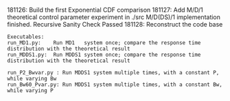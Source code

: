 181126: Build the first Exponential CDF comparison
181127: 
	Add M/D/1 theoretical control parameter experiment in ./src
	M/D(DS)/1 implementation finished. Recursive Sanity Check Passed
181128:
	Reconstruct the code base

	Executables:
	run_MD1.py:    Run MD1   system once; compare the response time distribution with the theoretical result
	run_MDDS1.py:  Run MDDS1 system once; compare the response time distribution with the theoretical result

	run_P2_Bwvar.py : Run MDDS1 system multiple times, with a constant P,  while varying Bw
	run_Bw60_Pvar.py: Run MDDS1 system multiple times, with a constant Bw, while varying P
